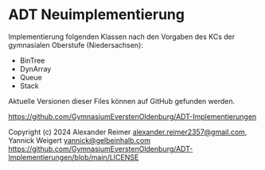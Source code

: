 # ADT Neuimplementierung

Implementierung folgenden Klassen nach den Vorgaben des KCs der gymnasialen Oberstufe (Niedersachsen):
- BinTree
- DynArray
- Queue
- Stack

Aktuelle Versionen dieser Files können auf GitHub gefunden werden.

https://github.com/GymnasiumEverstenOldenburg/ADT-Implementierungen


Copyright (c) 2024 Alexander Reimer <alexander.reimer2357@gmail.com>, Yannick Weigert <yannick@gelbeinhalb.com>
https://github.com/GymnasiumEverstenOldenburg/ADT-Implementierungen/blob/main/LICENSE
